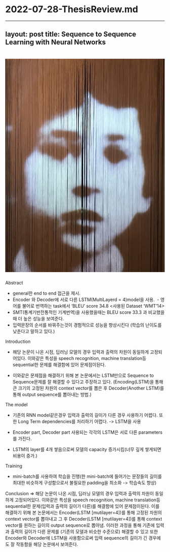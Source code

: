 # 2022-07-28-ThesisReview.md

---
layout: post
title: Sequence to Sequence Learning with Neural Networks
---

# ![face](/images/face.jpeg)


Abstract

 - general한 end to end 접근을 제시.
 - Encoder 와 Decoder에 서로 다른 LSTM(MultiLayerd = 4)model을 사용.  - 영어를 불어로 번역하는 task에서 ‘BLEU’ score 34.8 <사용된 Dataset ‘WMT’14>
 - SMT(통계기반전통적인 기계번역)을 사용했을때는 BLEU score 33.3 과 비교했을때 더 높은 성능을 보여준다.
 - 입력문장의 순서를 바꿔주는것이 경험적으로 성능을 향상시킨다 (학습의 난이도를 낮춘다고 말하고 있다.)

Introduction

 - 해당 논문이 나온 시점, 딥러닝 모델의 경우 입력과 출력의 차원이 동일하게 고정되어있다. 이와같은 특성을 speech recognition, machine translation등 sequential한 문제를 해결함에 있어 문제점이된다.

 - 이와같은 문제점을 해결하기 위해 본 논문에서는 LSTM만으로 Sequence to Sequence문제를 잘 해결할 수 있다고 주장하고 있다. (Encoding(LSTM)을 통해 큰 크기의 고정된 차원의 context vector를 뽑은 후 Decoder(Another LSTM)를 통해 output sequence를 뽑아내는 방법.)


The model

 - 기존의 RNN model같은경우 입력과 출력의 길이가 다른 경우 사용하기 어렵다. 또 한 Long Term dependencies를 처리하기 어렵다. -> LSTM을 사용

 - Encoder part, Decoder part 사용되는 각각의 LSTM은 서로 다른 parameters를 가진다.
 - LSTM의 layer를 4개 쌓음으로써 모델의 capacity 증가시킴(너무 깊게 쌓게되면 비용이 증가.)


Training

 - mini-batch를 사용하여 학습을 진행(한 mini-batch에 들어가는 문장들의 길이를 최대한 비슷하게 구성함으로서 불필요한 padding을 최소화 -> 학습속도 향상)



Conclusion
 => 해당 논문이 나온 시점, 딥러닝 모델의 경우 입력과 출력의 차원이 동일하게 고정되어있다. 이와같은 특성을 speech recognition, machine translation등 sequential한 문제(입력과 출력의 길이가 다른)를 해결함에 있어 문제점이된다. 이를 해결하기 위해 본 논문에서는 Encoder(LSTM [mutilayer=4])를 통해 고정된 차원의 context vector를 뽑아내고 그 후 Decoder(LSTM [mutilayer=4])를 통해 context vector를 원하는 길이의 output sequence로 뽑아냄. 이러한 과정을 통해 기존에 입력과 출력의 길이가 다른 문제를 (기존의 모델과 비슷한 수준으로) 해결할 수 있고 또한 Encoder와 Decoder에 LSTM을 사용함으로써 입력 sequence의 길이가 긴 경우에도 잘 작동함을 해당 논문에서 보여준다.
